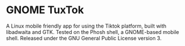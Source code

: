 # GNOME TuxTok

A Linux mobile friendly app for using the Tiktok platform, built with libadwaita and GTK. Tested on the Phosh shell, a GNOME-based mobile shell. Released under the GNU General Public License version 3.